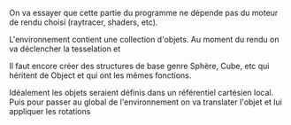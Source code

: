 On va essayer que cette partie du programme ne dépende pas du moteur de rendu choisi (raytracer, shaders, etc).

L'environnement contient une collection d'objets. Au moment du rendu on va déclencher la tesselation et

Il faut encore créer des structures de base genre Sphère, Cube, etc qui héritent de Object et qui ont les mêmes
fonctions.

Idéalement les objets seraient définis dans un référentiel cartésien local. Puis pour passer au global de
l'environnement on va translater l'objet et lui appliquer les rotations